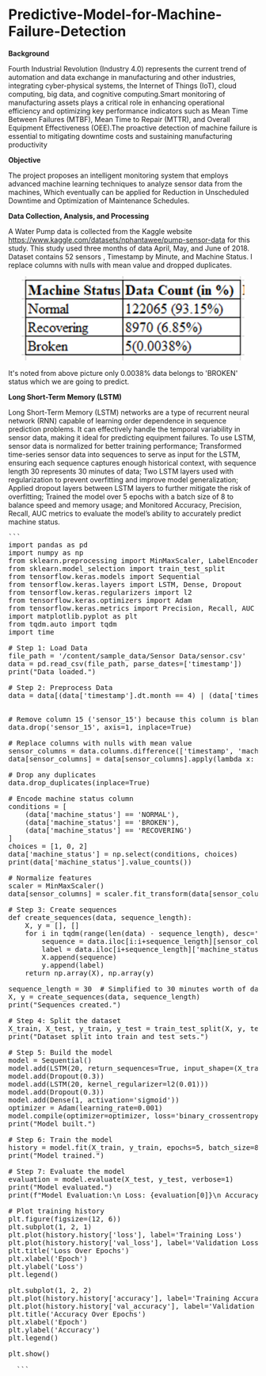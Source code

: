 # Predictive-Model-for-Machine-Failure-Detection

**Background**

Fourth Industrial Revolution (Industry 4.0) represents the current trend of automation and data exchange in manufacturing and other industries, integrating cyber-physical systems, the Internet of Things (IoT), cloud computing, big data, and cognitive computing.Smart monitoring of manufacturing assets plays a critical role in enhancing operational efficiency and optimizing key performance indicators such as Mean Time Between Failures (MTBF), Mean Time to Repair (MTTR), and Overall Equipment Effectiveness (OEE).The proactive detection of machine failure is essential to mitigating downtime costs and sustaining manufacturing productivity

**Objective**

The project proposes an intelligent monitoring system that employs advanced machine learning techniques to analyze sensor data from the machines, Which eventually can be applied for Reduction in Unscheduled Downtime and Optimization of Maintenance Schedules.

**Data Collection, Analysis, and Processing**

A Water Pump data is collected from the Kaggle website https://www.kaggle.com/datasets/nphantawee/pump-sensor-data for this study. This study used three months of data April, May, and June of 2018. Dataset contains 52 sensors , Timestamp by Minute, and Machine Status. I replace columns with nulls with mean value and dropped duplicates.
<p align="center">
  <img src="https://github.com/hossiq/image/blob/main/Machine Status.png?raw=true" alt="Plot" width="450"/>
</p>

It's noted from above picture only 0.0038% data belongs to 'BROKEN' status which we are going to predict.

**Long Short-Term Memory (LSTM)**

Long Short-Term Memory (LSTM) networks are a type of recurrent neural network (RNN) capable of learning order dependence in sequence prediction problems. It can effectively handle the temporal variability in sensor data, making it ideal for predicting equipment failures. To use LSTM, sensor data is normalized for better training performance; Transformed time-series sensor data into sequences to serve as input for the LSTM, ensuring each sequence captures enough historical context, with sequence length 30 represents 30 minutes of data; Two LSTM layers used with regularization to prevent overfitting and improve model generalization; Applied dropout layers between LSTM layers to further mitigate the risk of overfitting; Trained the model over 5 epochs with a batch size of 8 to balance speed and memory usage; and Monitored Accuracy, Precision, Recall, AUC metrics to evaluate the model’s ability to accurately predict machine status.

 <pre>
```
import pandas as pd
import numpy as np
from sklearn.preprocessing import MinMaxScaler, LabelEncoder
from sklearn.model_selection import train_test_split
from tensorflow.keras.models import Sequential
from tensorflow.keras.layers import LSTM, Dense, Dropout
from tensorflow.keras.regularizers import l2
from tensorflow.keras.optimizers import Adam
from tensorflow.keras.metrics import Precision, Recall, AUC
import matplotlib.pyplot as plt
from tqdm.auto import tqdm
import time

# Step 1: Load Data
file_path = '/content/sample_data/Sensor Data/sensor.csv'
data = pd.read_csv(file_path, parse_dates=['timestamp'])
print("Data loaded.")

# Step 2: Preprocess Data
data = data[(data['timestamp'].dt.month == 4) | (data['timestamp'].dt.month == 5)| (data['timestamp'].dt.month == 6)]


# Remove column 15 ('sensor_15') because this column is blank
data.drop('sensor_15', axis=1, inplace=True)

# Replace columns with nulls with mean value
sensor_columns = data.columns.difference(['timestamp', 'machine_status'])
data[sensor_columns] = data[sensor_columns].apply(lambda x: x.fillna(x.mean()), axis=0)

# Drop any duplicates
data.drop_duplicates(inplace=True)

# Encode machine status column
conditions = [
    (data['machine_status'] == 'NORMAL'),
    (data['machine_status'] == 'BROKEN'),
    (data['machine_status'] == 'RECOVERING')
]
choices = [1, 0, 2]
data['machine_status'] = np.select(conditions, choices)
print(data['machine_status'].value_counts())

# Normalize features
scaler = MinMaxScaler()
data[sensor_columns] = scaler.fit_transform(data[sensor_columns])

# Step 3: Create sequences
def create_sequences(data, sequence_length):
    X, y = [], []
    for i in tqdm(range(len(data) - sequence_length), desc='Creating sequences'):
        sequence = data.iloc[i:i+sequence_length][sensor_columns].values
        label = data.iloc[i+sequence_length]['machine_status']
        X.append(sequence)
        y.append(label)
    return np.array(X), np.array(y)

sequence_length = 30  # Simplified to 30 minutes worth of data
X, y = create_sequences(data, sequence_length)
print("Sequences created.")

# Step 4: Split the dataset
X_train, X_test, y_train, y_test = train_test_split(X, y, test_size=0.2, shuffle=False)
print("Dataset split into train and test sets.")

# Step 5: Build the model
model = Sequential()
model.add(LSTM(20, return_sequences=True, input_shape=(X_train.shape[1], X_train.shape[2]), kernel_regularizer=l2(0.01)))
model.add(Dropout(0.3))
model.add(LSTM(20, kernel_regularizer=l2(0.01)))
model.add(Dropout(0.3))
model.add(Dense(1, activation='sigmoid'))
optimizer = Adam(learning_rate=0.001)
model.compile(optimizer=optimizer, loss='binary_crossentropy', metrics=['accuracy', Precision(), Recall(), AUC()])
print("Model built.")

# Step 6: Train the model
history = model.fit(X_train, y_train, epochs=5, batch_size=8, validation_split=0.1, verbose=1)
print("Model trained.")

# Step 7: Evaluate the model
evaluation = model.evaluate(X_test, y_test, verbose=1)
print("Model evaluated.")
print(f"Model Evaluation:\n Loss: {evaluation[0]}\n Accuracy: {evaluation[1]}\n Precision: {evaluation[2]}\n Recall: {evaluation[3]}\n AUC: {evaluation[4]}")

# Plot training history
plt.figure(figsize=(12, 6))
plt.subplot(1, 2, 1)
plt.plot(history.history['loss'], label='Training Loss')
plt.plot(history.history['val_loss'], label='Validation Loss')
plt.title('Loss Over Epochs')
plt.xlabel('Epoch')
plt.ylabel('Loss')
plt.legend()

plt.subplot(1, 2, 2)
plt.plot(history.history['accuracy'], label='Training Accuracy')
plt.plot(history.history['val_accuracy'], label='Validation Accuracy')
plt.title('Accuracy Over Epochs')
plt.xlabel('Epoch')
plt.ylabel('Accuracy')
plt.legend()

plt.show()

  ```
</pre>





